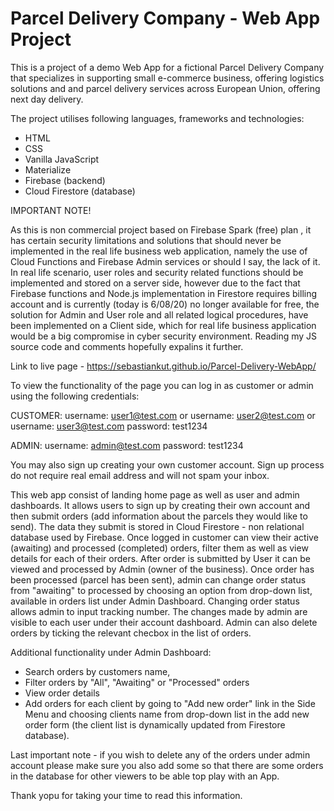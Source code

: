 # Parcel Delivery Company - Web App Project

This is a project of a demo Web App for a fictional Parcel Delivery Company that specializes in supporting small e-commerce business, offering logistics solutions and and parcel delivery services across European Union, offering next day delivery. 

The project utilises following languages, frameworks and technologies:
- HTML
- CSS
- Vanilla JavaScript
- Materialize
- Firebase (backend)
- Cloud Firestore (database)

IMPORTANT NOTE!

As this is non commercial project based on Firebase Spark (free) plan , it has certain security limitations and solutions that should never be implemented in the real life business web application, namely the use of Cloud Functions and Firebase Admin services or should I say, the lack of it.
In real life scenario, user roles and security related functions should be implemented and stored on a server side, however due to the fact that Firebase functions and Node.js implementation in Firestore requires billing account and is currently (today is 6/08/20) no longer available for free, the solution for Admin and User role and all related logical procedures, have been implemented on a Client side, which for real life business application would be a big compromise in cyber security environment. 
Reading my JS source code and comments hopefully expalins it further.

Link to live page - https://sebastiankut.github.io/Parcel-Delivery-WebApp/

To view the functionality of the page you can log in as customer or admin using the following credentials:

CUSTOMER:
username: user1@test.com 
or 
username: user2@test.com
or 
username: user3@test.com
password: test1234

ADMIN: 
username: admin@test.com
password: test1234

You may also sign up creating your own customer account. Sign up process do not require real email address and will not spam your inbox. 

This web app consist of landing home page as well as user and admin dashboards. It allows users to sign up by creating their own account and then submit orders (add information about the parcels they would like to send). The data they submit is stored in Cloud Firestore - non relational database used by Firebase.
Once logged in customer can view their active (awaiting) and processed (completed) orders, filter them as well as view details for each of their orders. 
After order is submitted by User it can be viewed and processed by Admin (owner of the business). Once order has been processed (parcel has been sent), admin can change order status from "awaiting" to processed by choosing an option from drop-down list, available in orders list under Admin Dashboard. Changing order status allows admin to input tracking number. The changes made by admin are visible to each user under their account dashboard. Admin can also delete orders by ticking the relevant checbox in the list of orders.

Additional functionality under Admin Dashboard:
* Search orders by customers name,
* Filter orders by "All", "Awaiting" or "Processed" orders
* View order details
* Add orders for each client by going to "Add new order" link in the Side Menu and choosing clients name from drop-down list in the add new order form (the client list is dynamically updated from Firestore database).

Last important note - if you wish to delete any of the orders under admin account please make sure you also add some so that there are some orders in the database for other viewers to be able top play with an App.

Thank yopu for taking your time to read this information.
 
 